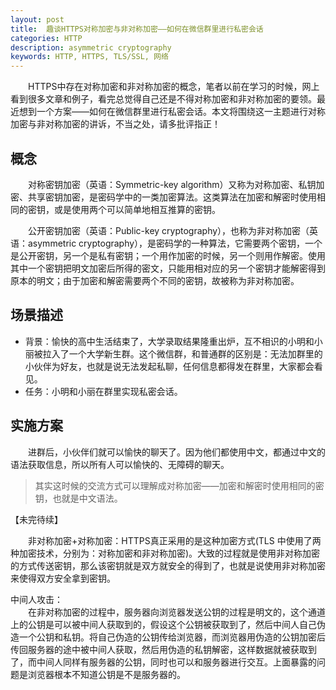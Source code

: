 ```yaml
---
layout: post
title:  趣谈HTTPS对称加密与非对称加密——如何在微信群里进行私密会话
categories: HTTP
description: asymmetric cryptography
keywords: HTTP, HTTPS, TLS/SSL, 网络
---
```


&emsp;&emsp;HTTPS中存在对称加密和非对称加密的概念，笔者以前在学习的时候，网上看到很多文章和例子，看完总觉得自己还是不得对称加密和非对称加密的要领。最近想到一个方案——如何在微信群里进行私密会话。本文将围绕这一主题进行对称加密与非对称加密的讲诉，不当之处，请多批评指正！

## 概念
&emsp;&emsp;对称密钥加密（英语：Symmetric-key algorithm）又称为对称加密、私钥加密、共享密钥加密，是密码学中的一类加密算法。这类算法在加密和解密时使用相同的密钥，或是使用两个可以简单地相互推算的密钥。

&emsp;&emsp;公开密钥加密（英语：Public-key cryptography），也称为非对称加密（英语：asymmetric cryptography），是密码学的一种算法，它需要两个密钥，一个是公开密钥，另一个是私有密钥；一个用作加密的时候，另一个则用作解密。使用其中一个密钥把明文加密后所得的密文，只能用相对应的另一个密钥才能解密得到原本的明文；由于加密和解密需要两个不同的密钥，故被称为非对称加密。

## 场景描述
- 背景：愉快的高中生活结束了，大学录取结果隆重出炉，互不相识的小明和小丽被拉入了一个大学新生群。这个微信群，和普通群的区别是：无法加群里的小伙伴为好友，也就是说无法发起私聊，任何信息都得发在群里，大家都会看见。
- 任务：小明和小丽在群里实现私密会话。

## 实施方案
&emsp;&emsp;进群后，小伙伴们就可以愉快的聊天了。因为他们都使用中文，都通过中文的语法获取信息，所以所有人可以愉快的、无障碍的聊天。
>其实这时候的交流方式可以理解成对称加密——加密和解密时使用相同的密钥，也就是中文语法。

【未完待续】


&emsp;&emsp;非对称加密+对称加密：HTTPS真正采用的是这种加密方式(TLS 中使用了两种加密技术，分别为：对称加密和非对称加密)。大致的过程就是使用非对称加密的方式传送密钥，那么该密钥就是双方就安全的得到了，也就是说使用非对称加密来使得双方安全拿到密钥。

中间人攻击：   
&emsp;&emsp;在非对称加密的过程中，服务器向浏览器发送公钥的过程是明文的，这个通道上的公钥是可以被中间人获取到的，假设这个公钥被获取到了，然后中间人自己伪造一个公钥和私钥。将自己伪造的公钥传给浏览器，而浏览器用伪造的公钥加密后传回服务器的途中被中间人获取，然后用伪造的私钥解密，这样数据就被获取到了，而中间人同样有服务器的公钥，同时也可以和服务器进行交互。上面暴露的问题是浏览器根本不知道公钥是不是服务器的。